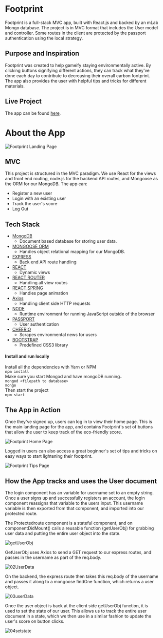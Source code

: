 # Footprint
Footprint is a full-stack MVC app, built with React.js and backed by an mLab Mongo database. The project is in MVC format that includes the User model and controller. Some routes in the client are protected by the passport authentication using the local strategy. 

## Purpose and Inspiration
Footprint was created to help gameify staying environmentally active. By clicking buttons signifying different actions, they can track what they've done each day to contribute to decreasing their overall carbon footprint. The app also provides the user with helpful tips and tricks for different materials.


## Live Project

The app can be found [here](https://fathomless-headland-64750.herokuapp.com/).


# About the App

![Footprint Landing Page](https://user-images.githubusercontent.com/52713263/69181320-dd4b3d80-0adc-11ea-81cf-38d9e4b44257.png)

## MVC
This project is structured in the MVC paradigm. We use React for the views and front end routing, node.js for the backend API routes, and Mongoose as the ORM for our MongoDB. The app can: 

- Register a new user
- Login with an existing user
- Track the user's score 
- Log Out

## Tech Stack
+ [MongoDB](https://www.mongodb.com/)
    - Document based database for storing user data.
+ [MONGOOSE ORM](https://www.npmjs.com/package/mongoose)
    - Handles object relational mapping for our MongoDB.
+ [EXPRESS](https://www.npmjs.com/package/express)
    - Back end API route handling
+ [REACT](https://reactjs.org/)
    - Dynamic views
+ [REACT ROUTER](https://reacttraining.com/react-router/)
    - Handling all view routes
+ [REACT SPRING](https://www.react-spring.io/)
    - Handles page animation
+ [Axios](https://www.npmjs.com/package/axios)
    - Handling client side HTTP requests
+ [NODE](https://nodejs.org/en/)
    - Runtime environment for running JavaScript outside of the browser
+ [PASSPORT](http://www.passportjs.org/docs/username-password/)
    - User authentication
+ [CHEERIO](https://www.npmjs.com/package/cheerio)
    - Scrapes environmental news for users
+ [BOOTSTRAP](https://getbootstrap.com/)
    - Predefined CSS3 library
    

#### Install and run locally
Install all the dependencies with Yarn or NPM <br>
`npm install` <br>
Make sure you start Mongod and have mongoDB running..<br>
`mongod <filepath to database>` <br>
`mongo` <br>
Then start the project <br>
`npm start`


## The App in Action

Once they've signed up, users can log in to view their home page. This is the main landing page for the app, and contains Footprint's set of buttons that allow the user to keep track of the eco-friendly score.

![Footprint Home Page](https://user-images.githubusercontent.com/52713263/69181835-da048180-0add-11ea-84d8-d947d83f17f1.gif)

Logged in users can also access a great beginner's set of tips and tricks on easy ways to start lightening their footprint.

![Footprint Tips Page](https://user-images.githubusercontent.com/52713263/69182038-39fb2800-0ade-11ea-814e-c9e3427a2f84.gif)


## How the App tracks and uses the User document

The login component has an variable for username set to an empty string. Once a user signs up and successfully registers an account, the login component reassigns that variable to the users input. This username variable is then exported from that component, and imported into our protected route.

The Protectedroute component is a stateful component, and on componentDidMount() calls a reusable function (getUserObj)  for grabbing user data and putting the entire user object into the state.

![getUserObj](https://user-images.githubusercontent.com/52455151/68442358-bae12800-019e-11ea-80dd-189b4e860652.png)

GetUserObj uses Axios to send a GET request to our express routes, and passes in the username as part of the req.body.

![02UserData](https://user-images.githubusercontent.com/52455151/68442411-e7953f80-019e-11ea-9724-fdb17803fbf5.png)

On the backend, the express route then takes this req.body of the username and passes it along to a mongoose findOne function, which returns a user object.

![03userData](https://user-images.githubusercontent.com/52455151/68442434-f7148880-019e-11ea-8153-3e9458c57ee5.png)

Once the user object is back at the client side getUserObj function, it is used to set the state of our user. This allows us to track the entire user document in a state, which we then use in a similar fashion to update the user's score on button clicks.

![04setstate](https://user-images.githubusercontent.com/52455151/68442504-2f1bcb80-019f-11ea-88e0-788873564ea4.png)






